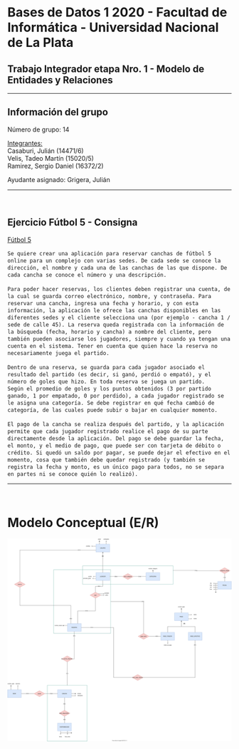 # Bases de Datos 1 2020 - Facultad de Informática - Universidad Nacional de La Plata

## Trabajo Integrador etapa Nro. 1 - Modelo de Entidades y Relaciones

---

## Información del grupo

Número de grupo: 14  

<ins>Integrantes:</ins>  
Casaburi, Julián (14471/6)  
Velis, Tadeo Martín (15020/5)  
Ramirez, Sergio Daniel (16372/2)  

Ayudante asignado: Grigera, Julián

---

<div style="page-break-after: always; visibility: hidden"> 
    \pagebreak 
</div>

## Ejercicio Fútbol 5 - Consigna

<ins>Fútbol 5</ins>

```
Se quiere crear una aplicación para reservar canchas de fútbol 5 online para un complejo con varias sedes. De cada sede se conoce la dirección, el nombre y cada una de las canchas de las que dispone. De cada cancha se conoce el número y una descripción.

Para poder hacer reservas, los clientes deben registrar una cuenta, de la cual se guarda correo electrónico, nombre, y contraseña. Para reservar una cancha, ingresa una fecha y horario, y con esta información, la aplicación le ofrece las canchas disponibles en las diferentes sedes y el cliente selecciona una (por ejemplo - cancha 1 / sede de calle 45). La reserva queda registrada con la información de la búsqueda (fecha, horario y cancha) a nombre del cliente, pero también pueden asociarse los jugadores, siempre y cuando ya tengan una cuenta en el sistema. Tener en cuenta que quien hace la reserva no necesariamente juega el partido.

Dentro de una reserva, se guarda para cada jugador asociado el resultado del partido (es decir, si ganó, perdió o empató), y el número de goles que hizo. En toda reserva se juega un partido.  
Según el promedio de goles y los puntos obtenidos (3 por partido ganado, 1 por empatado, 0 por perdido), a cada jugador registrado se le asigna una categoría. Se debe registrar en qué fecha cambió de categoría, de las cuales puede subir o bajar en cualquier momento.

El pago de la cancha se realiza después del partido, y la aplicación permite que cada jugador registrado realice el pago de su parte directamente desde la aplicación. Del pago se debe guardar la fecha, el monto, y el medio de pago, que puede ser con tarjeta de débito o crédito. Si quedó un saldo por pagar, se puede dejar el efectivo en el momento, cosa que también debe quedar registrado (y también se registra la fecha y monto, es un único pago para todos, no se separa en partes ni se conoce quién lo realizó).
```

---

<div style="page-break-after: always; visibility: hidden"> 
    \pagebreak 
</div>

# Modelo Conceptual (E/R)

<p align="center">
    <img src="4 - grupo14-ti-etapa1.svg" alt="TI E1 E/R"/>
</p>
